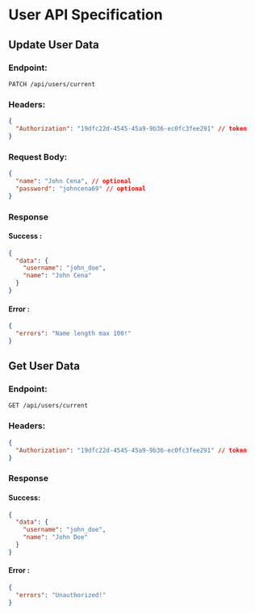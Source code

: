 # User API Specification

## Update User Data

### Endpoint:

```http
PATCH /api/users/current
```

### Headers:

```json
{
  "Authorization": "19dfc22d-4545-45a9-9b36-ec0fc3fee291" // token
}
```

### Request Body:

```json
{
  "name": "John Cena", // optional
  "password": "johncena69" // optional
}
```

### Response

#### Success :

```json
{
  "data": {
    "username": "john_doe",
    "name": "John Cena"
  }
}
```

#### Error :

```json
{
  "errors": "Name length max 100!"
}
```

## Get User Data

### Endpoint:

```http
GET /api/users/current
```

### Headers:

```json
{
  "Authorization": "19dfc22d-4545-45a9-9b36-ec0fc3fee291" // token
}
```

### Response

#### Success:

```json
{
  "data": {
    "username": "john_doe",
    "name": "John Doe"
  }
}
```

#### Error :

```json
{
  "errors": "Unauthorized!"
}
```
